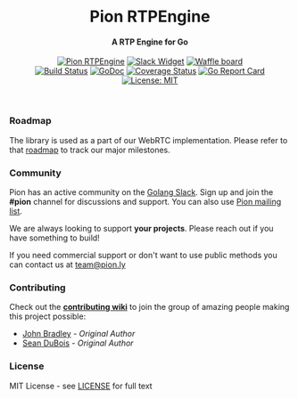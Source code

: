 <h1 align="center">
  <br>
  Pion RTPEngine
  <br>
</h1>
<h4 align="center">A RTP Engine for Go</h4>
<p align="center">
  <a href="https://pion.ly"><img src="https://img.shields.io/badge/pion-rtpengine-gray.svg?longCache=true&colorB=brightgreen" alt="Pion RTPEngine"></a>
  <a href="https://pion.ly/slack"><img src="https://img.shields.io/badge/join-us%20on%20slack-gray.svg?longCache=true&logo=slack&colorB=brightgreen" alt="Slack Widget"></a>
  <a href="https://waffle.io/pions/webrtc"><img src="https://img.shields.io/badge/pm-waffle-gray.svg?longCache=true&colorB=brightgreen" alt="Waffle board"></a>
  <br>
  <a href="https://travis-ci.org/pions/rtpengine"><img src="https://travis-ci.org/pions/rtpengine.svg?branch=master" alt="Build Status"></a>
  <a href="https://godoc.org/github.com/pions/rtpengine"><img src="https://godoc.org/github.com/pions/rtpengine?status.svg" alt="GoDoc"></a>
  <a href="https://codecov.io/gh/pion/rtpengine"><img src="https://codecov.io/gh/pion/rtpengine/branch/master/graph/badge.svg" alt="Coverage Status"></a>
  <a href="https://goreportcard.com/report/github.com/pions/rtpengine"><img src="https://goreportcard.com/badge/github.com/pions/rtpengine" alt="Go Report Card"></a>
  <a href="LICENSE"><img src="https://img.shields.io/badge/License-MIT-yellow.svg" alt="License: MIT"></a>
</p>
<br>

### Roadmap
The library is used as a part of our WebRTC implementation. Please refer to that [roadmap](https://github.com/pions/webrtc/issues/9) to track our major milestones.

### Community
Pion has an active community on the [Golang Slack](https://invite.slack.golangbridge.org/). Sign up and join the **#pion** channel for discussions and support. You can also use [Pion mailing list](https://groups.google.com/forum/#!forum/pion).

We are always looking to support **your projects**. Please reach out if you have something to build!

If you need commercial support or don't want to use public methods you can contact us at [team@pion.ly](mailto:team@pion.ly)

### Contributing
Check out the **[contributing wiki](https://github.com/pions/webrtc/wiki/Contributing)** to join the group of amazing people making this project possible:

* [John Bradley](https://github.com/kc5nra) - *Original Author*
* [Sean DuBois](https://github.com/Sean-Der) - *Original Author*

### License
MIT License - see [LICENSE](LICENSE) for full text
